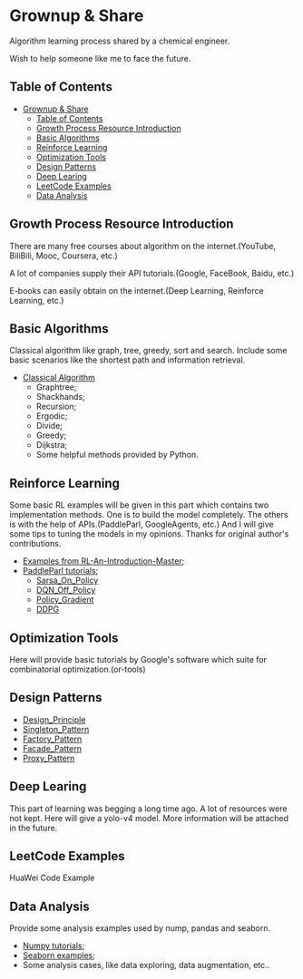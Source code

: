 # Grownup & Share

Algorithm learning process shared by a chemical engineer.

Wish to help someone like me to face the future.

## Table of Contents

- [Grownup & Share](#grownup--share)
  - [Table of Contents](#table-of-contents)
  - [Growth Process Resource Introduction](#growth-process-resource-introduction)
  - [Basic Algorithms](#basic-algorithms)
  - [Reinforce Learning](#reinforce-learning)
  - [Optimization Tools](#optimization-tools)
  - [Design Patterns](#design-patterns)
  - [Deep Learing](#deep-learing)
  - [LeetCode Examples](#leetcode-examples)
  - [Data Analysis](#data-analysis)

## Growth Process Resource Introduction

There are many free courses about algorithm on the internet.(YouTube, BiliBili, Mooc, Coursera, etc.)

A lot of companies supply their API tutorials.(Google, FaceBook, Baidu, etc.)

E-books can easily obtain on the internet.(Deep Learning, Reinforce Learning, etc.)

## Basic Algorithms

Classical algorithm like graph, tree, greedy, sort and search. Include some basic scenarios like the shortest path and information retrieval.

- [Classical Algorithm](https://github.com/YeFeiyangx/grownup_share/tree/master/Basic_Algorithms)
  - Graphtree;
  - Shackhands;
  - Recursion;
  - Ergodic;
  - Divide;
  - Greedy;
  - Dijkstra;
  - Some helpful methods provided by Python.

## Reinforce Learning

Some basic RL examples will be given in this part which contains two implementation methods. One is to build the model completely. The others is with the help of APIs.(PaddleParl, GoogleAgents, etc.) And I will give some tips to tuning the models in my opinions. Thanks for original author's contributions.

- [Examples from RL-An-Introduction-Master](https://github.com/YeFeiyangx/grownup_share/tree/master/reinforcement-learning-an-introduction-master);
- [PaddleParl tutorials](https://github.com/YeFeiyangx/grownup_share/tree/master/PaddleParlExample);
  - [Sarsa_On_Policy](https://github.com/YeFeiyangx/grownup_share/tree/master/PaddleParlExample/01MazeSarsaOnPolicy)
  - [DQN_Off_Policy](https://github.com/YeFeiyangx/grownup_share/tree/master/PaddleParlExample/02MazeQlearningOffPolicy)
  - [Policy_Gradient](https://github.com/YeFeiyangx/grownup_share/tree/master/PaddleParlExample/04PongGame_RL)
  - [DDPG](https://github.com/YeFeiyangx/grownup_share/tree/master/PaddleParlExample/05AircraftDDPG)

## Optimization Tools

Here will provide basic tutorials by Google's software which suite for combinatorial optimization.(or-tools)

## Design Patterns

- [Design_Principle](https://www.jianshu.com/p/79127689b656)
- [Singleton_Pattern](https://github.com/YeFeiyangx/grownup_share/tree/master/Design_Parttern/01_Singleton_Pattern)
- [Factory_Pattern](https://github.com/YeFeiyangx/grownup_share/tree/master/Design_Parttern/02_Factory_Pattern)
- [Facade_Pattern](https://github.com/YeFeiyangx/grownup_share/tree/master/Design_Parttern/03_Facade_Pattern)
- [Proxy_Pattern](https://github.com/YeFeiyangx/grownup_share/tree/master/Design_Parttern/04_Proxy_Pattern)

## Deep Learing

This part of learning was begging a long time ago. A lot of resources were not kept. Here will give a yolo-v4 model. More information will be attached in the future.

## LeetCode Examples

HuaWei Code Example

## Data Analysis

Provide some analysis examples used by nump, pandas and seaborn.

- [Numpy tutorials](https://github.com/YeFeiyangx/grownup_share/tree/master/Asist_Tools_Jupyter);
- [Seaborn examples](https://github.com/YeFeiyangx/grownup_share/tree/master/Asist_Tools_Jupyter);
- Some analysis cases, like data exploring, data augmentation, etc..
